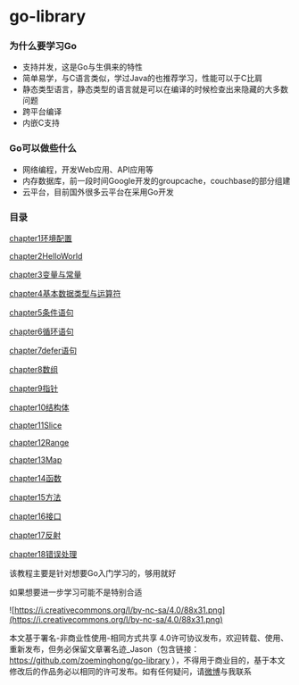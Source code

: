 # go-library

### 为什么要学习Go

- 支持并发，这是Go与生俱来的特性
- 简单易学，与C语言类似，学过Java的也推荐学习，性能可以于C比肩
- 静态类型语言，静态类型的语言就是可以在编译的时候检查出来隐藏的大多数问题
- 跨平台编译
- 内嵌C支持

### Go可以做些什么

- 网络编程，开发Web应用、API应用等
- 内存数据库，前一段时间Google开发的groupcache，couchbase的部分组建
- 云平台，目前国外很多云平台在采用Go开发

###  目录

[chapter1环境配置](https://github.com/zoeminghong/go-library/blob/master/chapter1%E7%8E%AF%E5%A2%83%E9%85%8D%E7%BD%AE.md)

[chapter2HelloWorld](https://github.com/zoeminghong/go-library/blob/master/chapter2HelloWorld.md)

[chapter3变量与常量](https://github.com/zoeminghong/go-library/blob/master/chapter3%E5%8F%98%E9%87%8F%E4%B8%8E%E5%B8%B8%E9%87%8F.md)

[chapter4基本数据类型与运算符](https://github.com/zoeminghong/go-library/blob/master/chapter4%E5%9F%BA%E6%9C%AC%E6%95%B0%E6%8D%AE%E7%B1%BB%E5%9E%8B%E4%B8%8E%E8%BF%90%E7%AE%97%E7%AC%A6.md)

[chapter5条件语句](https://github.com/zoeminghong/go-library/blob/master/chapter5%E6%9D%A1%E4%BB%B6%E8%AF%AD%E5%8F%A5.md)

[chapter6循环语句](https://github.com/zoeminghong/go-library/blob/master/chapter6%E5%BE%AA%E7%8E%AF%E8%AF%AD%E5%8F%A5.md)

[chapter7defer语句](https://github.com/zoeminghong/go-library/blob/master/chapter7defer%E8%AF%AD%E5%8F%A5.md)

[chapter8数组](https://github.com/zoeminghong/go-library/blob/master/chapter8%E6%95%B0%E7%BB%84.md)

[chapter9指针](https://github.com/zoeminghong/go-library/blob/master/chapter9%E6%8C%87%E9%92%88.md)

[chapter10结构体](https://github.com/zoeminghong/go-library/blob/master/chapter10%E7%BB%93%E6%9E%84%E4%BD%93.md)

[chapter11Slice](https://github.com/zoeminghong/go-library/blob/master/chapter11Slice.md)

[chapter12Range](https://github.com/zoeminghong/go-library/blob/master/chapter12Range.md)

[chapter13Map](https://github.com/zoeminghong/go-library/blob/master/chapter13Map.md)

[chapter14函数](https://github.com/zoeminghong/go-library/blob/master/chapter14%E5%87%BD%E6%95%B0.md)

[chapter15方法](https://github.com/zoeminghong/go-library/blob/master/chapter15%E6%96%B9%E6%B3%95.md)

[chapter16接口](https://github.com/zoeminghong/go-library/blob/master/chapter16%E6%8E%A5%E5%8F%A3.md)

[chapter17反射](https://github.com/zoeminghong/go-library/blob/master/chapter17%E5%8F%8D%E5%B0%84.md)

[chapter18错误处理](https://github.com/zoeminghong/go-library/blob/master/chapter18%E9%94%99%E8%AF%AF%E5%A4%84%E7%90%86.md)

该教程主要是针对想要Go入门学习的，够用就好

如果想要进一步学习可能不是特别合适

![https://i.creativecommons.org/l/by-nc-sa/4.0/88x31.png](https://i.creativecommons.org/l/by-nc-sa/4.0/88x31.png)

本文基于署名-非商业性使用-相同方式共享 4.0许可协议发布，欢迎转载、使用、重新发布，但务必保留文章署名迹_Jason（包含链接：https://github.com/zoeminghong/go-library ），不得用于商业目的，基于本文修改后的作品务必以相同的许可发布。如有任何疑问，请[微博](http://weibo.com/jasongoo123)与我联系

